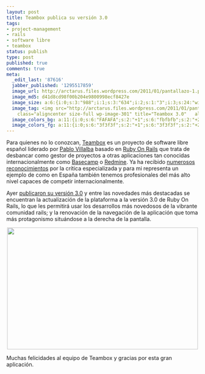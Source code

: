 ```yaml
---
layout: post
title: Teambox publica su versión 3.0
tags:
- project-management
- rails
- software libre
- teambox
status: publish
type: post
published: true
comments: true
meta:
  _edit_last: '87616'
  jabber_published: '1295517859'
  image_url: http://arctarus.files.wordpress.com/2011/01/pantallazo-1.png
  image_md5: d41d8cd98f00b204e9800998ecf8427e
  image_size: a:6:{i:0;s:3:"988";i:1;s:3:"634";i:2;s:1:"3";i:3;s:24:"width="988" height="634"";s:4:"bits";s:1:"8";s:4:"mime";s:9:"image/png";}
  image_tag: <img src="http://arctarus.files.wordpress.com/2011/01/pantallazo-1.png?w=840"
    class="aligncenter size-full wp-image-301" title="Teambox 3.0"   alt=""    />
  image_colors_bg: a:11:{i:0;s:6:"FAFAFA";s:2:"+1";s:6:"fbfbfb";s:2:"+2";s:6:"fcfcfc";s:2:"+3";s:6:"fdfdfd";s:2:"+4";s:6:"fefefe";s:2:"+5";s:6:"ffffff";i:-1;s:6:"d5d5d5";i:-2;s:6:"bcbcbc";i:-3;s:6:"7d7d7d";i:-4;s:6:"3f3f3f";i:-5;s:6:"191919";}
  image_colors_fg: a:11:{i:0;s:6:"3f3f3f";s:2:"+1";s:6:"3f3f3f";s:2:"+2";s:6:"3f3f3f";s:2:"+3";s:6:"7d7d7d";s:2:"+4";s:6:"7d7d7d";s:2:"+5";s:6:"7d7d7d";i:-1;s:6:"3f3f3f";i:-2;s:6:"000000";i:-3;s:6:"fdfdfd";i:-4;s:6:"fafafa";i:-5;s:6:"fafafa";}
---
```

Para quienes no lo conozcan, <a title="Teambox - Collaboration Software" href="https://teambox.com/">Teambox</a> es un proyecto de software libre español liderado por <a href="https://teambox.com/about">Pablo Villalba</a> basado en <a title="Web development that doesn't hurt" href="http://rubyonrails.org/">Ruby On Rails</a> que trata de desbancar como gestor de proyectos a otras aplicaciones tan conocidas internacionalmente como <a href="http://basecamphq.com/">Basecamp</a> o <a href="http://www.redmine.org/">Redmine</a>. Ya ha recibido <a href="http://lifehacker.com/5734265/top-10-clever-uses-for-the-cloud?skyline=true&amp;s=i">numerosos reconocimientos</a> por la crítica especializada y para mi representa un ejemplo de como en España también tenemos profesionales del más alto nivel capaces de competir internacionalmente.
<p style="text-align:left;">Ayer <a href="http://blog.teambox.com/about-to-deploy-teambox3">publicaron su versión 3.0</a> y entre las novedades más destacadas se encuentran la actualización de la plataforma a la versión 3.0 de Ruby On Rails, lo que les permitirá usar los desarrollos más novedosos de la vibrante comunidad rails; y la renovación de la navegación de la aplicación que toma más protagonismo situándose a la derecha de la pantalla.</p>
<p style="text-align:center;"><a href="http://arctarus.files.wordpress.com/2011/01/pantallazo1.png"><a href="http://arctarus.files.wordpress.com/2011/01/pantallazo-1.png"><img class="aligncenter size-full wp-image-301" title="Teambox 3.0" src="http://arctarus.files.wordpress.com/2011/01/pantallazo-1.png" alt="" width="500" height="320" /></a>
</a></p>
<p style="text-align:left;">Muchas felicidades al equipo de Teambox y gracias por esta gran aplicación.</p>
